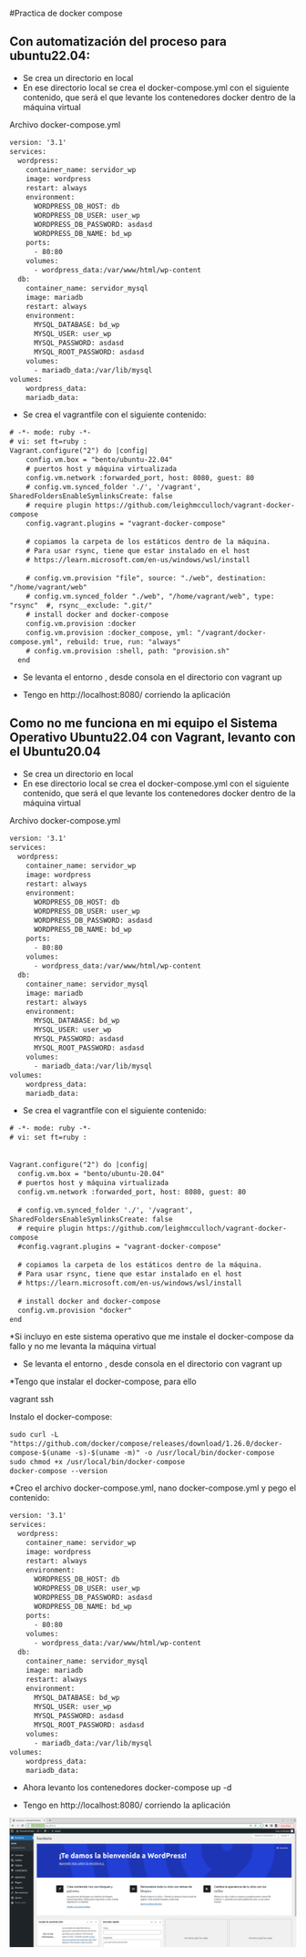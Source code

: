#Practica de docker compose
## Con automatización del proceso para ubuntu22.04:
* Se crea un directorio en local
* En ese directorio local se crea el docker-compose.yml con el siguiente contenido, que será el que levante los contenedores docker
dentro de la máquina virtual

Archivo docker-compose.yml
```
version: '3.1'
services:
  wordpress:
    container_name: servidor_wp
    image: wordpress
    restart: always
    environment:
      WORDPRESS_DB_HOST: db
      WORDPRESS_DB_USER: user_wp
      WORDPRESS_DB_PASSWORD: asdasd
      WORDPRESS_DB_NAME: bd_wp
    ports:
      - 80:80
    volumes:
      - wordpress_data:/var/www/html/wp-content
  db:
    container_name: servidor_mysql
    image: mariadb
    restart: always
    environment:
      MYSQL_DATABASE: bd_wp
      MYSQL_USER: user_wp
      MYSQL_PASSWORD: asdasd
      MYSQL_ROOT_PASSWORD: asdasd
    volumes:
      - mariadb_data:/var/lib/mysql
volumes:
    wordpress_data:
    mariadb_data:
```

* Se crea el vagrantfile con el siguiente contenido:
```
# -*- mode: ruby -*-
# vi: set ft=ruby :
Vagrant.configure("2") do |config|
    config.vm.box = "bento/ubuntu-22.04"
    # puertos host y máquina virtualizada
    config.vm.network :forwarded_port, host: 8080, guest: 80
    # config.vm.synced_folder './', '/vagrant', SharedFoldersEnableSymlinksCreate: false
    # require plugin https://github.com/leighmcculloch/vagrant-docker-compose
    config.vagrant.plugins = "vagrant-docker-compose"
    
    # copiamos la carpeta de los estáticos dentro de la máquina. 
    # Para usar rsync, tiene que estar instalado en el host
    # https://learn.microsoft.com/en-us/windows/wsl/install

    # config.vm.provision "file", source: "./web", destination: "/home/vagrant/web"
    # config.vm.synced_folder "./web", "/home/vagrant/web", type: "rsync"  #, rsync__exclude: ".git/"
    # install docker and docker-compose
    config.vm.provision :docker
    config.vm.provision :docker_compose, yml: "/vagrant/docker-compose.yml", rebuild: true, run: "always"
    # config.vm.provision :shell, path: "provision.sh"  
  end
```
* Se levanta el entorno , desde consola en el directorio con 
vagrant up

* Tengo en http://localhost:8080/ corriendo la aplicación


## Como no me funciona en mi equipo el Sistema Operativo Ubuntu22.04 con Vagrant, levanto con el Ubuntu20.04

* Se crea un directorio en local
* En ese directorio local se crea el docker-compose.yml con el siguiente contenido, que será el que levante los contenedores docker
dentro de la máquina virtual

Archivo docker-compose.yml
```
version: '3.1'
services:
  wordpress:
    container_name: servidor_wp
    image: wordpress
    restart: always
    environment:
      WORDPRESS_DB_HOST: db
      WORDPRESS_DB_USER: user_wp
      WORDPRESS_DB_PASSWORD: asdasd
      WORDPRESS_DB_NAME: bd_wp
    ports:
      - 80:80
    volumes:
      - wordpress_data:/var/www/html/wp-content
  db:
    container_name: servidor_mysql
    image: mariadb
    restart: always
    environment:
      MYSQL_DATABASE: bd_wp
      MYSQL_USER: user_wp
      MYSQL_PASSWORD: asdasd
      MYSQL_ROOT_PASSWORD: asdasd
    volumes:
      - mariadb_data:/var/lib/mysql
volumes:
    wordpress_data:
    mariadb_data:
```

* Se crea el vagrantfile con el siguiente contenido:
```
# -*- mode: ruby -*-
# vi: set ft=ruby :


Vagrant.configure("2") do |config|
  config.vm.box = "bento/ubuntu-20.04"
  # puertos host y máquina virtualizada
  config.vm.network :forwarded_port, host: 8080, guest: 80
  
  # config.vm.synced_folder './', '/vagrant', SharedFoldersEnableSymlinksCreate: false
  # require plugin https://github.com/leighmcculloch/vagrant-docker-compose
  #config.vagrant.plugins = "vagrant-docker-compose"
  
  # copiamos la carpeta de los estáticos dentro de la máquina. 
  # Para usar rsync, tiene que estar instalado en el host
  # https://learn.microsoft.com/en-us/windows/wsl/install

  # install docker and docker-compose
  config.vm.provision "docker"
end
```
*Si incluyo en este sistema operativo que me instale el docker-compose da fallo y no me levanta la máquina virtual

* Se levanta el entorno , desde consola en el directorio con 
vagrant up

*Tengo que instalar el docker-compose, para ello

vagrant ssh

Instalo el docker-compose:
```
sudo curl -L "https://github.com/docker/compose/releases/download/1.26.0/docker-compose-$(uname -s)-$(uname -m)" -o /usr/local/bin/docker-compose
sudo chmod +x /usr/local/bin/docker-compose
docker-compose --version
```
*Creo el archivo docker-compose.yml, 
nano docker-compose.yml y pego el contenido:
```
version: '3.1'
services:
  wordpress:
    container_name: servidor_wp
    image: wordpress
    restart: always
    environment:
      WORDPRESS_DB_HOST: db
      WORDPRESS_DB_USER: user_wp
      WORDPRESS_DB_PASSWORD: asdasd
      WORDPRESS_DB_NAME: bd_wp
    ports:
      - 80:80
    volumes:
      - wordpress_data:/var/www/html/wp-content
  db:
    container_name: servidor_mysql
    image: mariadb
    restart: always
    environment:
      MYSQL_DATABASE: bd_wp
      MYSQL_USER: user_wp
      MYSQL_PASSWORD: asdasd
      MYSQL_ROOT_PASSWORD: asdasd
    volumes:
      - mariadb_data:/var/lib/mysql
volumes:
    wordpress_data:
    mariadb_data:
```
* Ahora levanto los contenedores
docker-compose up -d

* Tengo en http://localhost:8080/ corriendo la aplicación

![Imagen1](https://github.com/manuelcofrades/dockerCompose/blob/main/wordpress.png)

